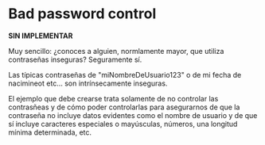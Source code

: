 # Bad password control

<b>SIN IMPLEMENTAR</b>

Muy sencillo: ¿conoces a alguien, normlamente mayor, que utiliza contraseñas inseguras? Seguramente sí.

Las típicas contraseñas de "miNombreDeUsuario123" o de mi fecha de nacimineot etc... son intrínsecamente inseguras.

El ejemplo que debe crearse trata solamente de no controlar las contrasñeas y de cómo poder controlarlas para asegurarnos
de que la contraseña no incluye datos evidentes como el nombre de usuario y de que sí incluye caracteres especiales o
mayúsculas, números, una longitud mínima determinada, etc.
